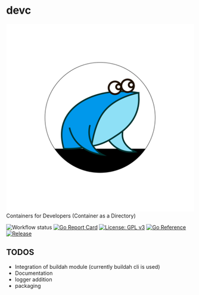 # devc
![tad](./assets/tad.png)
Containers for Developers (Container as a Directory)

![Workflow status](https://github.com/bruttazz/devc/actions/workflows/codeql.yml/badge.svg)
[![Go Report Card](https://goreportcard.com/badge/github.com/bruttazz/devc)](https://goreportcard.com/report/github.com/bruttazz/devc)
[![License: GPL v3](https://img.shields.io/badge/License-GPLv3-blue.svg)](https://github.com/bruttazz/devc/blob/main/LICENSE)
[![Go Reference](https://pkg.go.dev/badge/github.com/bruttazz/devc.svg)](https://pkg.go.dev/github.com/bruttazz/devc)
[![Release](https://img.shields.io/github/release/bruttazz/devc.svg?style=flat-square)](https://github.com/bruttazz/devc/releases/latest)


## TODOS
* Integration of buildah module (currently buildah cli is used)
* Documentation
* logger addition
* packaging